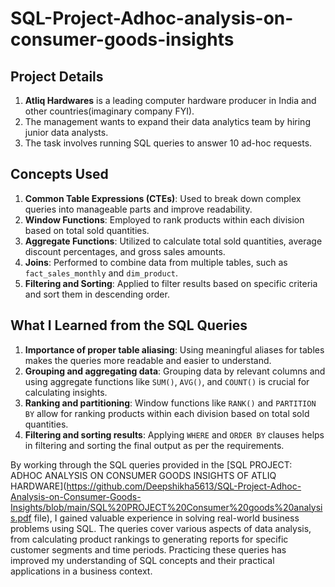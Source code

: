 # SQL-Project-Adhoc-analysis-on-consumer-goods-insights
## Project Details

1. **Atliq Hardwares** is a leading computer hardware producer in India and other countries(imaginary company FYI).
2. The management wants to expand their data analytics team by hiring junior data analysts.
3. The task involves running SQL queries to answer 10 ad-hoc requests.

## Concepts Used

1. **Common Table Expressions (CTEs)**: Used to break down complex queries into manageable parts and improve readability.
2. **Window Functions**: Employed to rank products within each division based on total sold quantities.
3. **Aggregate Functions**: Utilized to calculate total sold quantities, average discount percentages, and gross sales amounts.
4. **Joins**: Performed to combine data from multiple tables, such as `fact_sales_monthly` and `dim_product`.
5. **Filtering and Sorting**: Applied to filter results based on specific criteria and sort them in descending order.

## What I Learned from the SQL Queries

1. **Importance of proper table aliasing**: Using meaningful aliases for tables makes the queries more readable and easier to understand.
2. **Grouping and aggregating data**: Grouping data by relevant columns and using aggregate functions like `SUM()`, `AVG()`, and `COUNT()` is crucial for calculating insights.
3. **Ranking and partitioning**: Window functions like `RANK()` and `PARTITION BY` allow for ranking products within each division based on total sold quantities.
4. **Filtering and sorting results**: Applying `WHERE` and `ORDER BY` clauses helps in filtering and sorting the final output as per the requirements.

By working through the SQL queries provided in the [SQL PROJECT: ADHOC ANALYSIS ON CONSUMER GOODS INSIGHTS OF ATLIQ HARDWARE](https://github.com/Deepshikha5613/SQL-Project-Adhoc-Analysis-on-Consumer-Goods-Insights/blob/main/SQL%20PROJECT%20Consumer%20goods%20analysis.pdf file), I gained valuable experience in solving real-world business problems using SQL. The queries cover various aspects of data analysis, from calculating product rankings to generating reports for specific customer segments and time periods. Practicing these queries has improved my understanding of SQL concepts and their practical applications in a business context.

